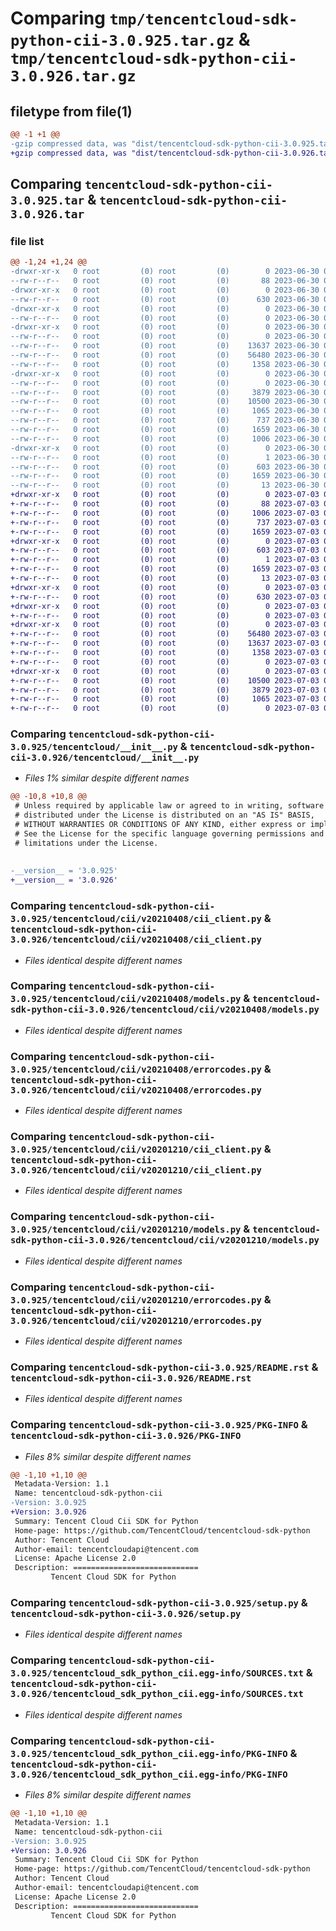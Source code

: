 # Comparing `tmp/tencentcloud-sdk-python-cii-3.0.925.tar.gz` & `tmp/tencentcloud-sdk-python-cii-3.0.926.tar.gz`

## filetype from file(1)

```diff
@@ -1 +1 @@
-gzip compressed data, was "dist/tencentcloud-sdk-python-cii-3.0.925.tar", last modified: Fri Jun 30 02:03:17 2023, max compression
+gzip compressed data, was "dist/tencentcloud-sdk-python-cii-3.0.926.tar", last modified: Mon Jul  3 00:22:08 2023, max compression
```

## Comparing `tencentcloud-sdk-python-cii-3.0.925.tar` & `tencentcloud-sdk-python-cii-3.0.926.tar`

### file list

```diff
@@ -1,24 +1,24 @@
-drwxr-xr-x   0 root         (0) root         (0)        0 2023-06-30 02:03:17.000000 tencentcloud-sdk-python-cii-3.0.925/
--rw-r--r--   0 root         (0) root         (0)       88 2023-06-30 02:03:17.000000 tencentcloud-sdk-python-cii-3.0.925/setup.cfg
-drwxr-xr-x   0 root         (0) root         (0)        0 2023-06-30 02:03:17.000000 tencentcloud-sdk-python-cii-3.0.925/tencentcloud/
--rw-r--r--   0 root         (0) root         (0)      630 2023-06-30 02:03:17.000000 tencentcloud-sdk-python-cii-3.0.925/tencentcloud/__init__.py
-drwxr-xr-x   0 root         (0) root         (0)        0 2023-06-30 02:03:17.000000 tencentcloud-sdk-python-cii-3.0.925/tencentcloud/cii/
--rw-r--r--   0 root         (0) root         (0)        0 2023-06-30 02:03:17.000000 tencentcloud-sdk-python-cii-3.0.925/tencentcloud/cii/__init__.py
-drwxr-xr-x   0 root         (0) root         (0)        0 2023-06-30 02:03:17.000000 tencentcloud-sdk-python-cii-3.0.925/tencentcloud/cii/v20210408/
--rw-r--r--   0 root         (0) root         (0)        0 2023-06-30 02:03:17.000000 tencentcloud-sdk-python-cii-3.0.925/tencentcloud/cii/v20210408/__init__.py
--rw-r--r--   0 root         (0) root         (0)    13637 2023-06-30 02:03:17.000000 tencentcloud-sdk-python-cii-3.0.925/tencentcloud/cii/v20210408/cii_client.py
--rw-r--r--   0 root         (0) root         (0)    56480 2023-06-30 02:03:17.000000 tencentcloud-sdk-python-cii-3.0.925/tencentcloud/cii/v20210408/models.py
--rw-r--r--   0 root         (0) root         (0)     1358 2023-06-30 02:03:17.000000 tencentcloud-sdk-python-cii-3.0.925/tencentcloud/cii/v20210408/errorcodes.py
-drwxr-xr-x   0 root         (0) root         (0)        0 2023-06-30 02:03:17.000000 tencentcloud-sdk-python-cii-3.0.925/tencentcloud/cii/v20201210/
--rw-r--r--   0 root         (0) root         (0)        0 2023-06-30 02:03:17.000000 tencentcloud-sdk-python-cii-3.0.925/tencentcloud/cii/v20201210/__init__.py
--rw-r--r--   0 root         (0) root         (0)     3879 2023-06-30 02:03:17.000000 tencentcloud-sdk-python-cii-3.0.925/tencentcloud/cii/v20201210/cii_client.py
--rw-r--r--   0 root         (0) root         (0)    10500 2023-06-30 02:03:17.000000 tencentcloud-sdk-python-cii-3.0.925/tencentcloud/cii/v20201210/models.py
--rw-r--r--   0 root         (0) root         (0)     1065 2023-06-30 02:03:17.000000 tencentcloud-sdk-python-cii-3.0.925/tencentcloud/cii/v20201210/errorcodes.py
--rw-r--r--   0 root         (0) root         (0)      737 2023-06-30 02:03:17.000000 tencentcloud-sdk-python-cii-3.0.925/README.rst
--rw-r--r--   0 root         (0) root         (0)     1659 2023-06-30 02:03:17.000000 tencentcloud-sdk-python-cii-3.0.925/PKG-INFO
--rw-r--r--   0 root         (0) root         (0)     1006 2023-06-30 02:03:17.000000 tencentcloud-sdk-python-cii-3.0.925/setup.py
-drwxr-xr-x   0 root         (0) root         (0)        0 2023-06-30 02:03:17.000000 tencentcloud-sdk-python-cii-3.0.925/tencentcloud_sdk_python_cii.egg-info/
--rw-r--r--   0 root         (0) root         (0)        1 2023-06-30 02:03:17.000000 tencentcloud-sdk-python-cii-3.0.925/tencentcloud_sdk_python_cii.egg-info/dependency_links.txt
--rw-r--r--   0 root         (0) root         (0)      603 2023-06-30 02:03:17.000000 tencentcloud-sdk-python-cii-3.0.925/tencentcloud_sdk_python_cii.egg-info/SOURCES.txt
--rw-r--r--   0 root         (0) root         (0)     1659 2023-06-30 02:03:17.000000 tencentcloud-sdk-python-cii-3.0.925/tencentcloud_sdk_python_cii.egg-info/PKG-INFO
--rw-r--r--   0 root         (0) root         (0)       13 2023-06-30 02:03:17.000000 tencentcloud-sdk-python-cii-3.0.925/tencentcloud_sdk_python_cii.egg-info/top_level.txt
+drwxr-xr-x   0 root         (0) root         (0)        0 2023-07-03 00:22:08.000000 tencentcloud-sdk-python-cii-3.0.926/
+-rw-r--r--   0 root         (0) root         (0)       88 2023-07-03 00:22:08.000000 tencentcloud-sdk-python-cii-3.0.926/setup.cfg
+-rw-r--r--   0 root         (0) root         (0)     1006 2023-07-03 00:22:08.000000 tencentcloud-sdk-python-cii-3.0.926/setup.py
+-rw-r--r--   0 root         (0) root         (0)      737 2023-07-03 00:22:08.000000 tencentcloud-sdk-python-cii-3.0.926/README.rst
+-rw-r--r--   0 root         (0) root         (0)     1659 2023-07-03 00:22:08.000000 tencentcloud-sdk-python-cii-3.0.926/PKG-INFO
+drwxr-xr-x   0 root         (0) root         (0)        0 2023-07-03 00:22:08.000000 tencentcloud-sdk-python-cii-3.0.926/tencentcloud_sdk_python_cii.egg-info/
+-rw-r--r--   0 root         (0) root         (0)      603 2023-07-03 00:22:08.000000 tencentcloud-sdk-python-cii-3.0.926/tencentcloud_sdk_python_cii.egg-info/SOURCES.txt
+-rw-r--r--   0 root         (0) root         (0)        1 2023-07-03 00:22:08.000000 tencentcloud-sdk-python-cii-3.0.926/tencentcloud_sdk_python_cii.egg-info/dependency_links.txt
+-rw-r--r--   0 root         (0) root         (0)     1659 2023-07-03 00:22:08.000000 tencentcloud-sdk-python-cii-3.0.926/tencentcloud_sdk_python_cii.egg-info/PKG-INFO
+-rw-r--r--   0 root         (0) root         (0)       13 2023-07-03 00:22:08.000000 tencentcloud-sdk-python-cii-3.0.926/tencentcloud_sdk_python_cii.egg-info/top_level.txt
+drwxr-xr-x   0 root         (0) root         (0)        0 2023-07-03 00:22:08.000000 tencentcloud-sdk-python-cii-3.0.926/tencentcloud/
+-rw-r--r--   0 root         (0) root         (0)      630 2023-07-03 00:22:08.000000 tencentcloud-sdk-python-cii-3.0.926/tencentcloud/__init__.py
+drwxr-xr-x   0 root         (0) root         (0)        0 2023-07-03 00:22:08.000000 tencentcloud-sdk-python-cii-3.0.926/tencentcloud/cii/
+-rw-r--r--   0 root         (0) root         (0)        0 2023-07-03 00:22:08.000000 tencentcloud-sdk-python-cii-3.0.926/tencentcloud/cii/__init__.py
+drwxr-xr-x   0 root         (0) root         (0)        0 2023-07-03 00:22:08.000000 tencentcloud-sdk-python-cii-3.0.926/tencentcloud/cii/v20210408/
+-rw-r--r--   0 root         (0) root         (0)    56480 2023-07-03 00:22:08.000000 tencentcloud-sdk-python-cii-3.0.926/tencentcloud/cii/v20210408/models.py
+-rw-r--r--   0 root         (0) root         (0)    13637 2023-07-03 00:22:08.000000 tencentcloud-sdk-python-cii-3.0.926/tencentcloud/cii/v20210408/cii_client.py
+-rw-r--r--   0 root         (0) root         (0)     1358 2023-07-03 00:22:08.000000 tencentcloud-sdk-python-cii-3.0.926/tencentcloud/cii/v20210408/errorcodes.py
+-rw-r--r--   0 root         (0) root         (0)        0 2023-07-03 00:22:08.000000 tencentcloud-sdk-python-cii-3.0.926/tencentcloud/cii/v20210408/__init__.py
+drwxr-xr-x   0 root         (0) root         (0)        0 2023-07-03 00:22:08.000000 tencentcloud-sdk-python-cii-3.0.926/tencentcloud/cii/v20201210/
+-rw-r--r--   0 root         (0) root         (0)    10500 2023-07-03 00:22:08.000000 tencentcloud-sdk-python-cii-3.0.926/tencentcloud/cii/v20201210/models.py
+-rw-r--r--   0 root         (0) root         (0)     3879 2023-07-03 00:22:08.000000 tencentcloud-sdk-python-cii-3.0.926/tencentcloud/cii/v20201210/cii_client.py
+-rw-r--r--   0 root         (0) root         (0)     1065 2023-07-03 00:22:08.000000 tencentcloud-sdk-python-cii-3.0.926/tencentcloud/cii/v20201210/errorcodes.py
+-rw-r--r--   0 root         (0) root         (0)        0 2023-07-03 00:22:08.000000 tencentcloud-sdk-python-cii-3.0.926/tencentcloud/cii/v20201210/__init__.py
```

### Comparing `tencentcloud-sdk-python-cii-3.0.925/tencentcloud/__init__.py` & `tencentcloud-sdk-python-cii-3.0.926/tencentcloud/__init__.py`

 * *Files 1% similar despite different names*

```diff
@@ -10,8 +10,8 @@
 # Unless required by applicable law or agreed to in writing, software
 # distributed under the License is distributed on an "AS IS" BASIS,
 # WITHOUT WARRANTIES OR CONDITIONS OF ANY KIND, either express or implied.
 # See the License for the specific language governing permissions and
 # limitations under the License.
 
 
-__version__ = '3.0.925'
+__version__ = '3.0.926'
```

### Comparing `tencentcloud-sdk-python-cii-3.0.925/tencentcloud/cii/v20210408/cii_client.py` & `tencentcloud-sdk-python-cii-3.0.926/tencentcloud/cii/v20210408/cii_client.py`

 * *Files identical despite different names*

### Comparing `tencentcloud-sdk-python-cii-3.0.925/tencentcloud/cii/v20210408/models.py` & `tencentcloud-sdk-python-cii-3.0.926/tencentcloud/cii/v20210408/models.py`

 * *Files identical despite different names*

### Comparing `tencentcloud-sdk-python-cii-3.0.925/tencentcloud/cii/v20210408/errorcodes.py` & `tencentcloud-sdk-python-cii-3.0.926/tencentcloud/cii/v20210408/errorcodes.py`

 * *Files identical despite different names*

### Comparing `tencentcloud-sdk-python-cii-3.0.925/tencentcloud/cii/v20201210/cii_client.py` & `tencentcloud-sdk-python-cii-3.0.926/tencentcloud/cii/v20201210/cii_client.py`

 * *Files identical despite different names*

### Comparing `tencentcloud-sdk-python-cii-3.0.925/tencentcloud/cii/v20201210/models.py` & `tencentcloud-sdk-python-cii-3.0.926/tencentcloud/cii/v20201210/models.py`

 * *Files identical despite different names*

### Comparing `tencentcloud-sdk-python-cii-3.0.925/tencentcloud/cii/v20201210/errorcodes.py` & `tencentcloud-sdk-python-cii-3.0.926/tencentcloud/cii/v20201210/errorcodes.py`

 * *Files identical despite different names*

### Comparing `tencentcloud-sdk-python-cii-3.0.925/README.rst` & `tencentcloud-sdk-python-cii-3.0.926/README.rst`

 * *Files identical despite different names*

### Comparing `tencentcloud-sdk-python-cii-3.0.925/PKG-INFO` & `tencentcloud-sdk-python-cii-3.0.926/PKG-INFO`

 * *Files 8% similar despite different names*

```diff
@@ -1,10 +1,10 @@
 Metadata-Version: 1.1
 Name: tencentcloud-sdk-python-cii
-Version: 3.0.925
+Version: 3.0.926
 Summary: Tencent Cloud Cii SDK for Python
 Home-page: https://github.com/TencentCloud/tencentcloud-sdk-python
 Author: Tencent Cloud
 Author-email: tencentcloudapi@tencent.com
 License: Apache License 2.0
 Description: ============================
         Tencent Cloud SDK for Python
```

### Comparing `tencentcloud-sdk-python-cii-3.0.925/setup.py` & `tencentcloud-sdk-python-cii-3.0.926/setup.py`

 * *Files identical despite different names*

### Comparing `tencentcloud-sdk-python-cii-3.0.925/tencentcloud_sdk_python_cii.egg-info/SOURCES.txt` & `tencentcloud-sdk-python-cii-3.0.926/tencentcloud_sdk_python_cii.egg-info/SOURCES.txt`

 * *Files identical despite different names*

### Comparing `tencentcloud-sdk-python-cii-3.0.925/tencentcloud_sdk_python_cii.egg-info/PKG-INFO` & `tencentcloud-sdk-python-cii-3.0.926/tencentcloud_sdk_python_cii.egg-info/PKG-INFO`

 * *Files 8% similar despite different names*

```diff
@@ -1,10 +1,10 @@
 Metadata-Version: 1.1
 Name: tencentcloud-sdk-python-cii
-Version: 3.0.925
+Version: 3.0.926
 Summary: Tencent Cloud Cii SDK for Python
 Home-page: https://github.com/TencentCloud/tencentcloud-sdk-python
 Author: Tencent Cloud
 Author-email: tencentcloudapi@tencent.com
 License: Apache License 2.0
 Description: ============================
         Tencent Cloud SDK for Python
```

